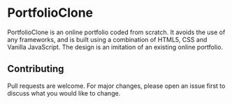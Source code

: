 # PortfolioClone

PortfolioClone is an online portfolio coded from scratch. It avoids the use of any frameworks, and is built using a combination of HTML5, CSS and Vanilla JavaScript. The design is an imitation of an existing online portfolio.  


## Contributing
Pull requests are welcome. For major changes, please open an issue first to discuss what you would like to change.

